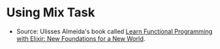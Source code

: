 # Using Mix Task

- Source: Ulisses Almeida's book called [Learn Functional Programming with Elixir: New Foundations for a New World](http://bit.ly/ulisseslearningelixir).
